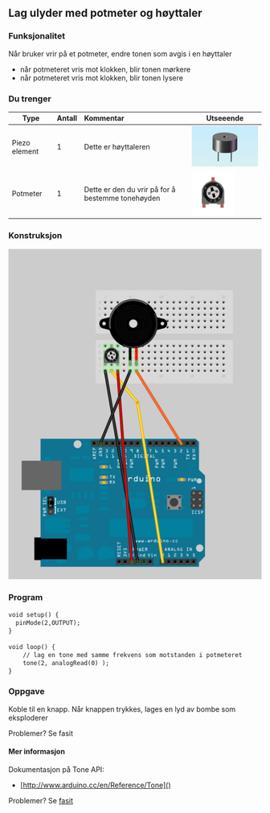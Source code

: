 ## Lag ulyder med potmeter og høyttaler

### Funksjonalitet

Når bruker vrir på et potmeter, endre tonen som avgis i en høyttaler

* når potmeteret vris mot klokken, blir tonen mørkere
* når potmeteret vris mot klokken, blir tonen lysere

### Du trenger
| Type          | Antall           | Kommentar  |  Utseeende |
| ------------- | :------------- |:-----| ---- |
| Piezo element	| 1 | Dette er høyttaleren	 | ![](../img/piezo.jpg)
| Potmeter	| 1 | Dette er den du vrir på for å bestemme tonehøyden | ![](../img/potmeter.png)	 


### Konstruksjon

![](./oppg3_0.png)

### Program

```
void setup() {
  pinMode(2,OUTPUT);
}

void loop() {
    // lag en tone med samme frekvens som motstanden i potmeteret
    tone(2, analogRead(0) );
}
``` 

### Oppgave

Koble til en knapp. Når knappen trykkes, lages en lyd av bombe som eksploderer
 

Problemer? Se fasit

#### Mer informasjon
Dokumentasjon på Tone API:
* [http://www.arduino.cc/en/Reference/Tone]()



Problemer? Se [fasit](./fasit.md)


